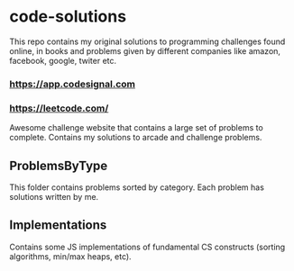 # code-solutions
This repo contains my original solutions to programming challenges found online, in books and problems given by different companies like amazon, facebook, google, twiter etc.

### https://app.codesignal.com
### https://leetcode.com/
Awesome challenge website that contains a large set of problems to complete. Contains my
solutions to arcade and challenge problems.

## ProblemsByType
This folder contains problems sorted by category. Each problem has solutions written by me.

## Implementations
Contains some JS implementations of fundamental CS constructs (sorting algorithms, min/max heaps, etc).
